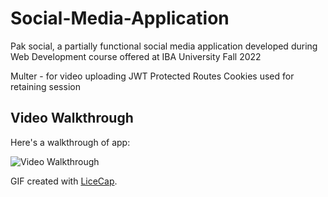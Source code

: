 # Social-Media-Application
Pak social, a partially functional social media application developed during Web Development course offered at IBA University Fall 2022

Multer - for video uploading
JWT Protected Routes
Cookies used for retaining session


## Video Walkthrough

Here's a walkthrough of app:

<img src='https://i.imgur.com/JBLBHp8.gif' title='Video Walkthrough' width='' alt='Video Walkthrough' />

GIF created with [LiceCap](http://www.cockos.com/licecap/).
   
 
